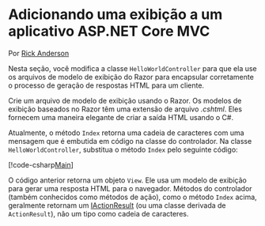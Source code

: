 # <a name="adding-a-view-to-an-aspnet-core-mvc-app"></a>Adicionando uma exibição a um aplicativo ASP.NET Core MVC

Por [Rick Anderson](https://twitter.com/RickAndMSFT)

Nesta seção, você modifica a classe `HelloWorldController` para que ela use os arquivos de modelo de exibição do Razor para encapsular corretamente o processo de geração de respostas HTML para um cliente.

Crie um arquivo de modelo de exibição usando o Razor. Os modelos de exibição baseados no Razor têm uma extensão de arquivo *.cshtml*. Eles fornecem uma maneira elegante de criar a saída HTML usando o C#.

Atualmente, o método `Index` retorna uma cadeia de caracteres com uma mensagem que é embutida em código na classe do controlador. Na classe `HelloWorldController`, substitua o método `Index` pelo seguinte código:

[!code-csharp[Main](../../tutorials/first-mvc-app/start-mvc/sample/MvcMovie/Controllers/HelloWorldController.cs?name=snippet_4)]

O código anterior retorna um objeto `View`. Ele usa um modelo de exibição para gerar uma resposta HTML para o navegador. Métodos do controlador (também conhecidos como métodos de ação), como o método `Index` acima, geralmente retornam um [IActionResult](https://docs.microsoft.com/aspnet/core/api/microsoft.aspnetcore.mvc.iactionresult) (ou uma classe derivada de `ActionResult`), não um tipo como cadeia de caracteres.
